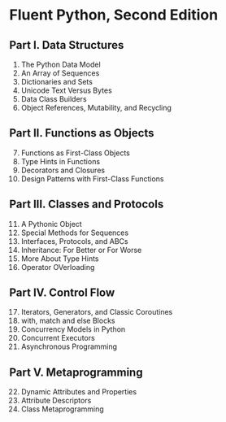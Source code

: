 # Fluent Python, Second Edition

## Part I. Data Structures
1. The Python Data Model
2. An Array of Sequences
3. Dictionaries and Sets
4. Unicode Text Versus Bytes
5. Data Class Builders
6. Object References, Mutability, and Recycling

## Part II. Functions as Objects
7. Functions as First-Class Objects
8. Type Hints in Functions
9. Decorators and Closures
10. Design Patterns with First-Class Functions

## Part III. Classes and Protocols
11. A Pythonic Object
12. Special Methods for Sequences
13. Interfaces, Protocols, and ABCs
14. Inheritance: For Better or For Worse
15. More About Type Hints
16. Operator OVerloading

## Part IV. Control Flow
17. Iterators, Generators, and Classic Coroutines
18. with, match and else Blocks
19. Concurrency Models in Python
20. Concurrent Executors
21. Asynchronous Programming

## Part V. Metaprogramming
22. Dynamic Attributes and Properties
23. Attribute Descriptors
24. Class Metaprogramming

